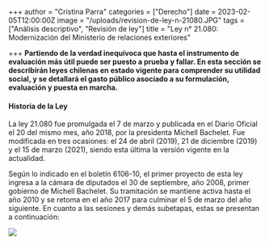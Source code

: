 +++
author = "Cristina Parra"
categories = ["Derecho"]
date = 2023-02-05T12:00:00Z
image = "/uploads/revision-de-ley-n-21080.JPG"
tags = ["Análisis descriptivo", "Revisión de ley"]
title = "Ley n° 21.080: Modernización del Ministerio de relaciones exteriores"

+++
**Partiendo de la verdad inequívoca que hasta el instrumento de evaluación más útil puede ser puesto a prueba y fallar. En esta sección se describirán leyes chilenas en estado vigente para comprender su utilidad social, y se detallará el gasto público asociado a su formulación, evaluación y puesta en marcha.**

#### Historia de la Ley

La ley 21.080 fue promulgada el 7 de marzo y publicada en el Diario Oficial el 20 del mismo mes, año 2018, por la presidenta Michell Bachelet. Fue modificada en tres ocasiones: el 24 de abril (2019), 21 de diciembre (2019) y el 15 de marzo (2021), siendo esta última la versión vigente en la actualidad.

Según lo indicado en el boletín 6106-10, el primer proyecto de esta ley ingresa a la cámara de diputados el 30 de septiembre, año 2008, primer gobierno de Michell Bachelet. Su tramitación se mantiene activa hasta el año 2010 y se retoma en el año 2017 para culminar el 5 de marzo del año siguiente. En cuanto a las sesiones y demás subetapas, estas se presentan a continuación:

![](/uploads/tabla-de-tramitacion-al-2018.JPG)